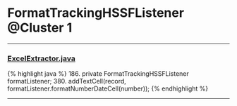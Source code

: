 # FormatTrackingHSSFListener @Cluster 1

***

### [ExcelExtractor.java](https://searchcode.com/codesearch/view/111785559/)
{% highlight java %}
186. private FormatTrackingHSSFListener formatListener;
380.         addTextCell(record, formatListener.formatNumberDateCell(number));
{% endhighlight %}

***

